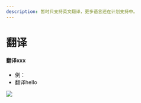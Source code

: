 ```yaml
---
description: 暂时只支持英文翻译，更多语言还在计划支持中。
---
```


# 翻译

#### 翻译xxx

* 例：
* 翻译hello

![](../.gitbook/assets/IMG\_20210307\_221605.jpg)
